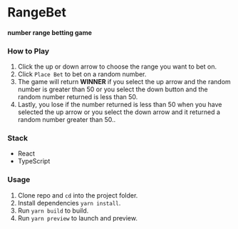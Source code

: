 # RangeBet

#### number range betting game

### How to Play
1. Click the up or down arrow to choose the range you want to bet on.
2. Click `Place Bet` to bet on a random number.
3. The game will return **WINNER** if you select the up arrow and the random number is greater than 50 or you select the down button and the random number returned is less than 50.
4. Lastly, you lose if the number returned is less than 50 when you have selected the up arrow or you select the down arrow and it returned a random number greater than 50..


### Stack
- React
- TypeScript


### Usage
1. Clone repo and `cd` into the project folder.
2. Install dependencies `yarn install`.
3. Run `yarn build` to build.
4. Run `yarn preview` to launch and preview.



